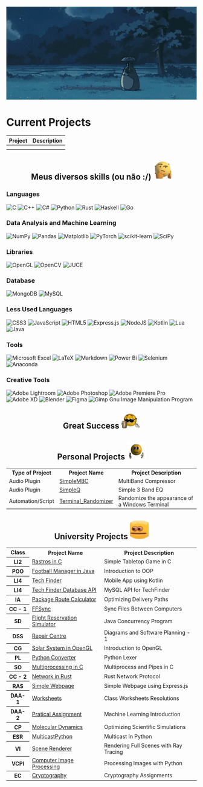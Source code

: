 <p align = "center">
    <img src="https://github.com/LucasVerdelho/LucasVerdelho/blob/main/readme_assets/totoro.gif"/>
</p>

<!---

# About Me
- I have a Bachelor's in Computer Science and I'm currently doing my Master's in Computer Science at the University of Minho, specializing on the field of Computer Graphics, Image Processing and Computer Vision, alongside Cryptography and Information Security, looking to expand my knowledge on a wide range of subjects, aspiring to become a developer with a strong background in good programming practices and a strong understanding of the underlying concepts of the technologies I use.
- My primary tech stack revolves around C, C++ and Python. I use C and C++ for low level programming and performance critical applications, while I use Python for Data Analysis and Machine Learning. I also have experience with Rust, Haskell and Java, and I'm always looking to expand my knowledge on new languages and technologies.
- I'm also a musician and a music producer, and I'm currently learning about Digital Signal Processing and the development of Audio Plugins, as well as the development of Digital Audio Workstations and the development of Audio Effects and Synthesizers. I'm also learning about the development of VST3 plugins using the JUCE framework, and so far I have developed simple versions of a Multiband Compressor and a 3 Band EQ.
- I'm also a photographer and a graphic designer, and I'm currently learning about 3D Modelling and Animation, as well as the development of Video Games and Virtual Reality applications. I'm also learning about the development of 3D applications using OpenGL, and so far I have developed a simple Solar System simulation using OpenGL.
- I also enrolled in the Cryptography and Information Security field in order to become a more complete developer, aspiring to create secure and reliable applications as well as to understand the wider implications of the technologies I use, not only as a developer, but also as a user and a citizen.
- My background in Computer Science and my experience with a wide range of technologies and fields, as well as my passion for learning and my strong work ethic, make me a versatile and adaptable developer, capable of working on a wide range of projects and technologies, and always looking to expand my knowledge and to improve my skills.

--->

# Current Projects
| Project | Description |
|------------|------------|
| | |
| | |










<h2 align="center">Meus diversos skills (ou não :/) 
<img src="https://github.com/LucasVerdelho/LucasVerdelho/blob/main/readme_assets/hmmm.gif" width="50">
</h2>

### Languages
![C](https://img.shields.io/badge/c-%2300599C.svg?style=for-the-badge&logo=c&logoColor=white)
![C++](https://img.shields.io/badge/c++-%2300599C.svg?style=for-the-badge&logo=c%2B%2B&logoColor=white)
![C#](https://img.shields.io/badge/c%23-%23239120.svg?style=for-the-badge&logo=csharp&logoColor=white)
![Python](https://img.shields.io/badge/python-3670A0?style=for-the-badge&logo=python&logoColor=ffdd54)
![Rust](https://img.shields.io/badge/rust-%23000000.svg?style=for-the-badge&logo=rust&logoColor=white)
![Haskell](https://img.shields.io/badge/Haskell-5e5086?style=for-the-badge&logo=haskell&logoColor=white)
![Go](https://img.shields.io/badge/go-%2300ADD8.svg?style=for-the-badge&logo=go&logoColor=white)

### Data Analysis and Machine Learning
![NumPy](https://img.shields.io/badge/numpy-%23013243.svg?style=for-the-badge&logo=numpy&logoColor=white)
![Pandas](https://img.shields.io/badge/pandas-%23150458.svg?style=for-the-badge&logo=pandas&logoColor=white)
![Matplotlib](https://img.shields.io/badge/Matplotlib-%23ffffff.svg?style=for-the-badge&logo=Matplotlib&logoColor=black)
![PyTorch](https://img.shields.io/badge/PyTorch-%23EE4C2C.svg?style=for-the-badge&logo=PyTorch&logoColor=white)
![scikit-learn](https://img.shields.io/badge/scikit--learn-%23F7931E.svg?style=for-the-badge&logo=scikit-learn&logoColor=white)
![SciPy](https://img.shields.io/badge/SciPy-%230C55A5.svg?style=for-the-badge&logo=scipy&logoColor=%white)

### Libraries
![OpenGL](https://img.shields.io/badge/OpenGL-%23FFFFFF.svg?style=for-the-badge&logo=opengl)
![OpenCV](https://img.shields.io/badge/opencv-%23white.svg?style=for-the-badge&logo=opencv&logoColor=white)
![JUCE](https://img.shields.io/badge/JUCE-%23white.svg?style=for-the-badge&logo=JUCE&logoColor=white)

### Database
![MongoDB](https://img.shields.io/badge/MongoDB-%234ea94b.svg?style=for-the-badge&logo=mongodb&logoColor=white)
![MySQL](https://img.shields.io/badge/mysql-%2300f.svg?style=for-the-badge&logo=mysql&logoColor=white)

### Less Used Languages
![CSS3](https://img.shields.io/badge/css3-%231572B6.svg?style=for-the-badge&logo=css3&logoColor=white)
![JavaScript](https://img.shields.io/badge/javascript-%23323330.svg?style=for-the-badge&logo=javascript&logoColor=%23F7DF1E)
![HTML5](https://img.shields.io/badge/html5-%23E34F26.svg?style=for-the-badge&logo=html5&logoColor=white)
![Express.js](https://img.shields.io/badge/express.js-%23404d59.svg?style=for-the-badge&logo=express&logoColor=%2361DAFB)
![NodeJS](https://img.shields.io/badge/node.js-6DA55F?style=for-the-badge&logo=node.js&logoColor=white)
![Kotlin](https://img.shields.io/badge/kotlin-%237F52FF.svg?style=for-the-badge&logo=kotlin&logoColor=white)
![Lua](https://img.shields.io/badge/lua-%232C2D72.svg?style=for-the-badge&logo=lua&logoColor=white)
![Java](https://img.shields.io/badge/java-%23ED8B00.svg?style=for-the-badge&logo=openjdk&logoColor=white)

### Tools
![Microsoft Excel](https://img.shields.io/badge/Microsoft_Excel-217346?style=for-the-badge&logo=microsoft-excel&logoColor=white)
![LaTeX](https://img.shields.io/badge/latex-%23008080.svg?style=for-the-badge&logo=latex&logoColor=white)
![Markdown](https://img.shields.io/badge/markdown-%23000000.svg?style=for-the-badge&logo=markdown&logoColor=white)
![Power Bi](https://img.shields.io/badge/power_bi-F2C811?style=for-the-badge&logo=powerbi&logoColor=black)
![Selenium](https://img.shields.io/badge/-selenium-%43B02A?style=for-the-badge&logo=selenium&logoColor=white)
![Anaconda](https://img.shields.io/badge/Anaconda-%2344A833.svg?style=for-the-badge&logo=anaconda&logoColor=white)

### Creative Tools
![Adobe Lightroom](https://img.shields.io/badge/Adobe%20Lightroom-31A8FF.svg?style=for-the-badge&logo=Adobe%20Lightroom&logoColor=white)
![Adobe Photoshop](https://img.shields.io/badge/adobe%20photoshop-%2331A8FF.svg?style=for-the-badge&logo=adobe%20photoshop&logoColor=white)
![Adobe Premiere Pro](https://img.shields.io/badge/Adobe%20Premiere%20Pro-9999FF.svg?style=for-the-badge&logo=Adobe%20Premiere%20Pro&logoColor=white)
![Adobe XD](https://img.shields.io/badge/Adobe%20XD-470137?style=for-the-badge&logo=Adobe%20XD&logoColor=#FF61F6)
![Blender](https://img.shields.io/badge/blender-%23F5792A.svg?style=for-the-badge&logo=blender&logoColor=white)
![Figma](https://img.shields.io/badge/figma-%23F24E1E.svg?style=for-the-badge&logo=figma&logoColor=white)
![Gimp Gnu Image Manipulation Program](https://img.shields.io/badge/Gimp-657D8B?style=for-the-badge&logo=gimp&logoColor=FFFFFF)






<h2 align="center">
    Great Success
    <img src="https://github.com/LucasVerdelho/LucasVerdelho/blob/main/readme_assets/success.gif" width="50">
</h2>
 
<p align="center">

<div align="center">
<h2> Personal Projects
    <img src="https://github.com/LucasVerdelho/LucasVerdelho/blob/main/readme_assets/Nice.gif" width="50">
</h2>
<table>
    <tr>
        <th> Type of Project </th>
        <th> Project Name </th>
        <th> Project Description </th>
    </tr>
    <tr>
        <td> Audio Plugin </td>
        <td> <a href="https://github.com/LucasVerdelho/SimpleMBC">SimpleMBC</a> </td>
        <td> MultiBand Compressor </td>
    </tr>
    <tr>
        <td> Audio Plugin </td>
        <td> <a href="https://github.com/LucasVerdelho/SimpleQ">SimpleQ</a> </td>
        <td> Simple 3 Band EQ </td>
    </tr>
    <tr>
        <td> Automation/Script </td>
        <td> <a href="https://github.com/LucasVerdelho/Terminal_Randomizer">Terminal_Randomizer</a> </td>
        <td> Randomize the appearance of a Windows Terminal </td>
    </tr>
</table>

</p>
</div>

<div align="center">
<p align="center">
<div align="center">
<p align="center">
<h2> University Projects 
    <img src="https://github.com/LucasVerdelho/LucasVerdelho/blob/main/readme_assets/intense_eyes.gif" width="50">
</h2>
    <table>
	    <tr>
		    <th> Class </th>
		    <th> Project Name </th>
		    <th> Project Description </th>
	    </tr>
	    <tr>
			<th> LI2 </th>
			<td> <a href="https://github.com/LucasVerdelho/LI2-Project"> Rastros in C </a> </td>
			<td> Simple Tabletop Game in C </td>
	    </tr>
		<tr>
			<th> POO </th>
			<td> <a href="https://github.com/LucasVerdelho/POO-Project"> Football Manager in Java </a></td>
			<td> Introduction to OOP </td>
		 </tr>
		<tr>
			<th> LI4 </th>
			<td><a href="https://github.com/afonsofrancof/TechFinder"> Tech Finder</a> </td>
			<td> Mobile App using Kotlin </td>
		</tr>
		<tr>
            <th> LI4 </th>
			<td><a href="https://github.com/afonsofrancof/TechFinder-Database-API"> Tech Finder Database API</a></td>
			<td> MySQL API for TechFinder </td>
		</tr>
		<tr>
			<th> IA </th>
			<td> <a href="https://github.com/LucasVerdelho/IA-Project">  Package Route Calculator </a></td>
			<td> Optimizing Delivery Paths </td>
		</tr>
		<tr>
			<th> CC - 1 </th>
			<td><a href="https://github.com/LucasVerdelho/CC-First_Project">  FFSync </a> </td>
			<td> Sync Files Between Computers </td>
		</tr>
		<tr>
			<th> SD </th>
			<td> <a href="https://github.com/LucasVerdelho/SD-First_Project">  Flight Reservation Simulator </a> </td>
			<td> Java Concurrency Program </td>
		</tr>
		<tr>
			<th> DSS </th>
			<td> <a href="https://github.com/LucasVerdelho/DSS-Project"> Repair Centre </a></td>
			<td> Diagrams and Software Planning - 1 </td>
		</tr>
		<tr>
			<th> CG </th>
			<td><a href="https://github.com/lucasverdelho/ProjetoCG-FINAL">  Solar System in OpenGL </a></td>
			<td> Introduction to OpenGL </td>
		</tr>
		<tr>
			<th> PL </th>
			<td> <a href="https://github.com/LucasVerdelho/PL-Project"> Python Converter </a></td>
			<td> Python Lexer </td>
		</tr>
	    	<tr>
			<th> SO </th>
			<td> <a href="https://github.com/LucasVerdelho/SO-Project"> Multiprocessing in C</a></td>
			<td> Multiprocess and Pipes in C </td>
		</tr>
	    	<tr>
			<th> CC - 2</th>
			<td> <a href="https://github.com/LucasVerdelho/rust-cc"> Network in Rust </td>
			<td> Rust Network Protocol </td>
		</tr>
		<!-- Mestrado -->
		<tr>
			<th> RAS </th>
			<td> <a href="https://github.com/lucasverdelho/ras_micro"> Simple Webpage </td>
			<td> Simple Webpage using Express.js </td>
		</tr>
		<tr>
			<th> DAA-1 </th>
			<td> <a href="https://github.com/lucasverdelho/DAA_Worksheets"> Worksheets </a></td>
			<td> Class Worksheets Resolutions </td>
		</tr>
		<tr>
			<th> DAA-2 </th>
			<td> <a href="https://github.com/lucasverdelho/trabalho_daa"> Pratical Assignment </a></td>
			<td> Machine Learning Introduction </td>
		</tr>
		<tr>
			<th> CP </th>
			<td> <a href="https://github.com/lucasverdelho/molecular_dynamics"> Molecular Dynamics </a></td>
			<td> Optimizing Scientific Simulations </td>
		</tr>
		<tr>
			<th> ESR </th>
			<td> <a href="https://github.com/lucasverdelho/multicastpy"> MulticastPython </a></td>
			<td> Multicast In Python </td>
		</tr>
		<tr>
			<th> VI </th>
			<td> <a href="https://github.com/lucasverdelho/VI-Renderer"> Scene Renderer </a></td>
			<td> Rendering Full Scenes with Ray Tracing </td>
		</tr>
		<tr>
			<th> VCPI </th>
			<td> <a href="https://github.com/lucasverdelho/VCPI"> Computer Image Processing </a></td>
			<td> Processing Images with Python </td>
		</tr>
		<tr>
			<th> EC </th>
			<td> <a href="https://github.com/lucasverdelho/EC"> Cryptography </a></td>
			<td> Cryptography Assignments </td>
		</tr>
	</table>
</p>
</div>
